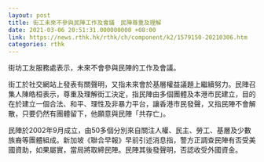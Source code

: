 ```yaml
---
layout: post
title: 街工未來不參與民陣工作及會議　民陣尊重及理解
date: 2021-03-06 20:51:31.000000000 +08:00
link: https://news.rthk.hk/rthk/ch/component/k2/1579150-20210306.htm
categories: rthk
---
```


街坊工友服務處表示，未來不會參與民陣的工作及會議。

街工於社交網站上發表有關聲明，又指未來會於基層權益議題上繼續努力。民陣召集人陳皓桓表示，尊重及理解街工決定，指民陣由多個團體及本港市民建立，目的在於建立一個合法、和平、理性及非暴力平台，讓香港市民發聲，又指民陣不會解散，只要仍然有團體留下，他願意與民陣「共存亡」。

民陣於2002年9月成立，由50多個分別來自關注人權、民主、勞工、基層及少數族裔等團體組成。新加坡《聯合早報》早前引述消息指，警方正調查民陣有否受美國資助，如果屬實，當局將取締民陣。民陣其後發聲明，否認收受外國資金。
